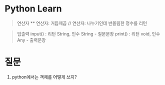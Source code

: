 # Python Learn

> 연산자
** 연산자: 거듭제곱
// 연산자: 나누기인데 반올림한 정수를 리턴

> 입출력
input()  : 리턴 String, 인수 String - 질문문장
print()  : 리턴 void, 인수 Any - 출력문장

# 질문
1. python에서는 객체를 어떻게 쓰지?
> 